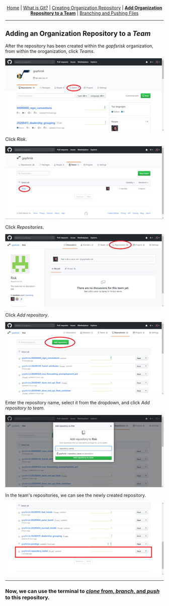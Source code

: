 <p align="center">
	<a href="../README.md">Home</a> | 
	<a href="what_is_git.md">What is Git?</a> |
	<a href="creating_repo.md">Creating Organization Repository</a> |
	<b><a href="add_repo_to_team.md">Add Organization Repository to a Team</a></b> |
	<a href="branching_pushing.md">Branching and Pushing Files</a>
</p>

---

## Adding an Organization Repository to a *Team*

After the repository has been created within the *gopfsrisk* organization, from within the oroganization, click *Teams*.

![Click Teams](../img/9_click_teams.png)

Click *Risk*.

![Click Risk](../img/10_click_risk.png)

Click *Repositories*.

![Click Repositories](../img/11_click_repositories.png)

Click *Add repository*.

![Add Repository](../img/12_add_repository.png)

Enter the repository name, select it from the dropdown, and click *Add repository to team*.

![Select Repository](../img/13_select_repository.PNG)

In the team's repositories, we can see the newly created repository.

![View Repositories](../img/14_view_repositories.png)

---

### Now, we can use the terminal to [*clone* from, *branch*, and *push*](branching_pushing.md) to this repository.